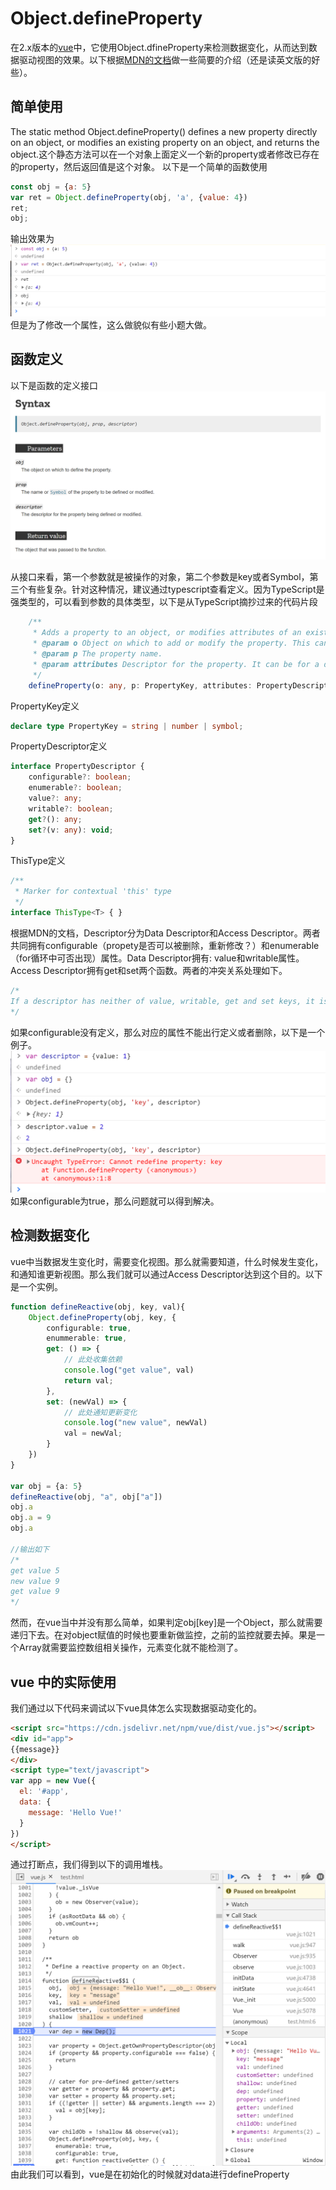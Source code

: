 # Object.defineProperty

在2.x版本的[vue](https://github.com/vuejs/vue)中，它使用Object.dfineProperty来检测数据变化，从而达到数据驱动视图的效果。以下根据[MDN的文档](https://developer.mozilla.org/en-US/docs/Web/JavaScript/Reference/Global_Objects/Object/defineProperty)做一些简要的介绍（还是读英文版的好些）。

## 简单使用
The static method Object.defineProperty() defines a new property directly on an object, or modifies an existing property on an object, and returns the object.这个静态方法可以在一个对象上面定义一个新的property或者修改已存在的property，然后返回值是这个对象。
以下是一个简单的函数使用
```js
const obj = {a: 5}
var ret = Object.defineProperty(obj, 'a', {value: 4})
ret;
obj;
```
输出效果为
![Demo1](/images/defineProperty/Demo1.png)
但是为了修改一个属性，这么做貌似有些小题大做。

## 函数定义
以下是函数的定义接口
![Definition](/images/defineProperty/Definition.png)

从接口来看，第一个参数就是被操作的对象，第二个参数是key或者Symbol，第三个有些复杂。针对这种情况，建议通过typescript查看定义。因为TypeScript是强类型的，可以看到参数的具体类型，以下是从TypeScript摘抄过来的代码片段
```typescript
    /**
     * Adds a property to an object, or modifies attributes of an existing property.
     * @param o Object on which to add or modify the property. This can be a native JavaScript object (that is, a user-defined object or a built in object) or a DOM object.
     * @param p The property name.
     * @param attributes Descriptor for the property. It can be for a data property or an accessor property.
     */
    defineProperty(o: any, p: PropertyKey, attributes: PropertyDescriptor & ThisType<any>): any;
```
PropertyKey定义
```typescript
declare type PropertyKey = string | number | symbol;
```
PropertyDescriptor定义
```typescript
interface PropertyDescriptor {
    configurable?: boolean;
    enumerable?: boolean;
    value?: any;
    writable?: boolean;
    get?(): any;
    set?(v: any): void;
}
```
ThisType定义
```typescript
/**
 * Marker for contextual 'this' type
 */
interface ThisType<T> { }
```

根据MDN的文档，Descriptor分为Data Descriptor和Access Descriptor。两者共同拥有configurable（propety是否可以被删除，重新修改？）和enumerable（for循环中可否出现）属性。Data Descriptor拥有: value和writable属性。Access Descriptor拥有get和set两个函数。两者的冲突关系处理如下。
```typescript
/*
If a descriptor has neither of value, writable, get and set keys, it is treated as a data descriptor. If a descriptor has both value or writable and get or set keys, an exception is thrown.
*/
```
如果configurable没有定义，那么对应的属性不能出行定义或者删除，以下是一个例子。
![Definition1](/images/defineProperty/Definition1.png)
如果configurable为true，那么问题就可以得到解决。

## 检测数据变化
vue中当数据发生变化时，需要变化视图。那么就需要知道，什么时候发生变化，和通知谁更新视图。那么我们就可以通过Access Descriptor达到这个目的。以下是一个实例。
```typescript
function defineReactive(obj, key, val){
	Object.defineProperty(obj, key, {
		configurable: true,
		enummerable: true,
		get: () => {
            // 此处收集依赖
			console.log("get value", val)
			return val;
		},
		set: (newVal) => {
            // 此处通知更新变化
			console.log("new value", newVal)
			val = newVal;
		}
	})
}

var obj = {a: 5}
defineReactive(obj, "a", obj["a"])
obj.a
obj.a = 9
obj.a

//输出如下
/*
get value 5
new value 9
get value 9
*/
```
然而，在vue当中并没有那么简单，如果判定obj[key]是一个Object，那么就需要递归下去。在对object赋值的时候也要重新做监控，之前的监控就要去掉。果是一个Array就需要监控数组相关操作，元素变化就不能检测了。

## vue 中的实际使用
我们通过以下代码来调试以下vue具体怎么实现数据驱动变化的。
```html
<script src="https://cdn.jsdelivr.net/npm/vue/dist/vue.js"></script>
<div id="app">
{{message}}
</div>
<script type="text/javascript">
var app = new Vue({
  el: '#app',
  data: {
    message: 'Hello Vue!'
  }
})
</script>
```
通过打断点，我们得到以下的调用堆栈。
![Callstack](/images/defineProperty/Callstack.png)
由此我们可以看到，vue是在初始化的时候就对data进行defineProperty
